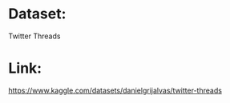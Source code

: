 # Dataset: 
Twitter Threads
# Link:
https://www.kaggle.com/datasets/danielgrijalvas/twitter-threads
